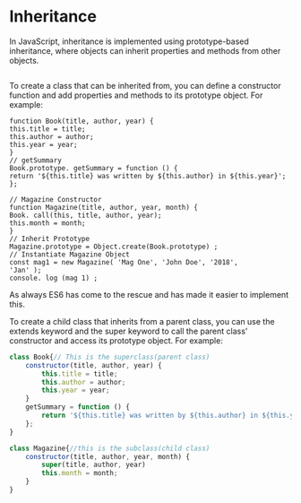 # Inheritance 
In JavaScript, inheritance is implemented using prototype-based inheritance, where objects can inherit properties and methods from other objects.
```js

```
To create a class that can be inherited from, you can define a constructor function and add properties and methods to its prototype object. For example:
```JS
function Book(title, author, year) {
this.title = title;
this.author = author;
this.year = year;
}
// getSummary
Book.prototype. getSummary = function () {
return '${this.title} was written by ${this.author} in ${this.year}';
};

// Magazine Constructor
function Magazine(title, author, year, month) {
Book. call(this, title, author, year);
this.month = month;
}
// Inherit Prototype
Magazine.prototype = Object.create(Book.prototype) ;
// Instantiate Magazine Object
const mag1 = new Magazine( 'Mag One', 'John Doe', '2018',
'Jan' );
console. log (mag 1) ;
```

As always ES6 has come to the rescue and has made it easier to implement this. 

To create a child class that inherits from a parent class, you can use the extends keyword and the super keyword to call the parent class' constructor and access its prototype object. For example:
```js
class Book{// This is the superclass(parent class)
    constructor(title, author, year) {
        this.title = title;
        this.author = author;
        this.year = year;
    }
    getSummary = function () {
        return '${this.title} was written by ${this.author} in ${this.year}';
    };
}

class Magazine{//this is the subclass(child class)
    constructor(title, author, year, month) {
        super(title, author, year)
        this.month = month;
    }
}
```